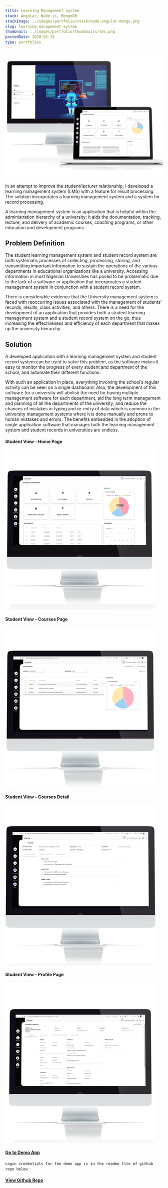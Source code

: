 ```yaml
---
title: Learning Management System
stack: Angular, Node.js, MongoDB
stackImage: ../images/portfolio/stack/node-angular-mongo.png
slug: learning-management-system
thumbnail: ../images/portfolio/thumbnails/lms.png
postedDate: 2020-02-15
type: portfolios
---
```


![Website Screen ](../images/portfolio/thumbnails/lms.png)

In an attempt to improve the student/lecturer relationship, I developed a learning management system (LMS) with a feature for result processing. The solution incorporates a learning management system and a system for record processing.

A learning management system is an application that is helpful within the administration hierarchy of a university; it aids the documentation, tracking, lecture, and delivery of academic courses, coaching programs, or other education and development programs.

## Problem Definition

The student learning management system and student record system are both systematic processes of collecting, processing, storing, and transmitting important information to sustain the operations of the various departments in educational organizations like a university. Accessing information in most Nigerian Universities has posed to be problematic due to the lack of a software or application that incorporates a student management system in conjunction with a student record system.

There is considerable evidence that the University management system is faced with reoccurring issues associated with the management of students’ records, results, class activities, and others. There is a need for the development of an application that provides both a student learning management system and a student record system on the go, thus increasing the effectiveness and efficiency of each department that makes up the university hierarchy.

## Solution

A developed application with a learning management system and student record system can be used to solve this problem, as the software makes it easy to monitor the progress of every student and department of the school, and automate their different functions.

With such an application in place, everything involving the school’s regular activity can be seen on a single dashboard. Also, the development of this software for a university will abolish the need for having multiple management software for each department, aid the long term management and planning of all the departments of the university, and reduce the chances of mistakes in typing and re-entry of data which is common in the university management systems where it is done manually and prone to human mistakes and errors. The benefits embedded in the adoption of single application software that manages both the learning management system and student records in universities are endless.

#### Student View - Home Page

![Student Home Screen ](../images/portfolio/featured/lms/student-dashboard.png)

#### Student View - Courses Page

![Student Home Screen ](../images/portfolio/featured/lms/student-courses.png)

#### Student View - Courses Detail

![Student Course Detail Screen ](../images/portfolio/featured/lms/student-course-detail.png)

#### Student View - Profile Page

![Student Profile Screen ](../images/portfolio/featured/lms/student-profile.png)

#### [Go to Demo App](https://learning-management-syst-7a244.web.app/ "LMS System")

`Login credentials for the demo app is in the readme file of github repo below`

#### [View Github Repo](https://github.com/omob/LMS-FRONTEND "LMS FE")
